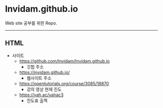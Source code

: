 # Invidam.github.io
Web site 공부를 위한 Repo.


- - -

## HTML

 + 사이트
 	+ https://github.com/Invidam/Invidam.github.io
		+ 깃헙 주소
	+ https://invidam.github.io/
		+ 웹사이트 주소
	+ https://opentutorials.org/course/3085/18870
		+ 강의 영상 현재 진도
 	+ https://yah.ac/yahac3
		+ 진도표 출첵
